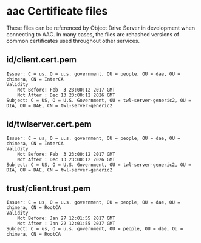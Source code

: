 # aac Certificate files

These files can be referenced by Object Drive Server in development when connecting to AAC.  In many cases, the files are rehashed versions of common certificates used throughout other services.

## id/client.cert.pem
```
Issuer: C = us, O = u.s. government, OU = people, OU = dae, OU = chimera, CN = InterCA
Validity
    Not Before: Feb  3 23:00:12 2017 GMT
    Not After : Dec 13 23:00:12 2026 GMT
Subject: C = US, O = U.S. Government, OU = twl-server-generic2, OU = DIA, OU = DAE, CN = twl-server-generic2
```
## id/twlserver.cert.pem
```
Issuer: C = us, O = u.s. government, OU = people, OU = dae, OU = chimera, CN = InterCA
Validity
    Not Before: Feb  3 23:00:12 2017 GMT
    Not After : Dec 13 23:00:12 2026 GMT
Subject: C = US, O = U.S. Government, OU = twl-server-generic2, OU = DIA, OU = DAE, CN = twl-server-generic2
```

## trust/client.trust.pem
```
Issuer: C = us, O = u.s. government, OU = people, OU = dae, OU = chimera, CN = RootCA
Validity
    Not Before: Jan 27 12:01:55 2017 GMT
    Not After : Jan 22 12:01:55 2037 GMT
Subject: C = us, O = u.s. government, OU = people, OU = dae, OU = chimera, CN = RootCA
```